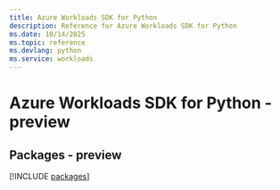 ```yaml
---
title: Azure Workloads SDK for Python
description: Reference for Azure Workloads SDK for Python
ms.date: 10/14/2025
ms.topic: reference
ms.devlang: python
ms.service: workloads
---
```

# Azure Workloads SDK for Python - preview
## Packages - preview
[!INCLUDE [packages](workloads-index.md)]